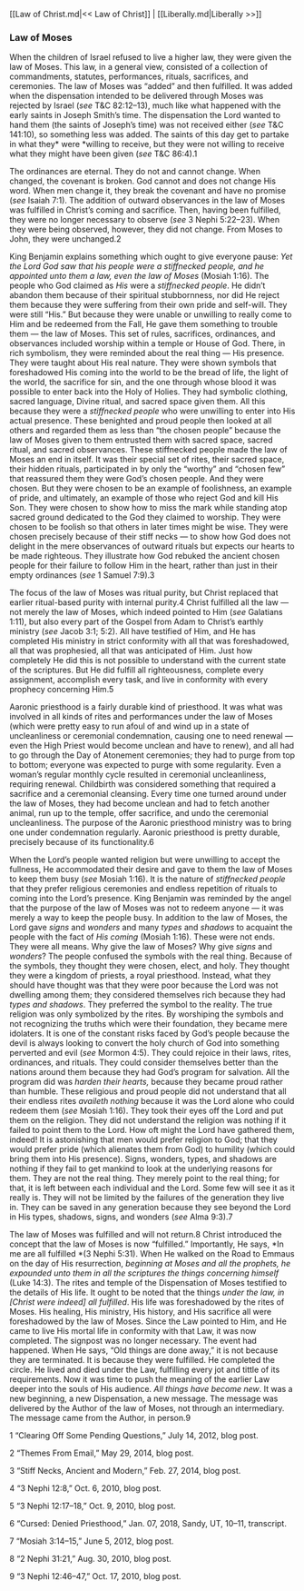 [[Law of Christ.md|<< Law of Christ]]  |  [[Liberally.md|Liberally >>]]

### Law of Moses
When the children of Israel refused to live a higher law, they were given the law of Moses. This law, in a general view, consisted of a collection of commandments, statutes, performances, rituals, sacrifices, and ceremonies. The law of Moses was “added” and then fulfilled. It was added when the dispensation intended to be delivered through Moses was rejected by Israel (*see* T&C 82:12–13), much like what happened with the early saints in Joseph Smith’s time. The dispensation the Lord wanted to hand them (the saints of Joseph’s time) was not received either (*see* T&C 141:10), so something less was added. The saints of this day get to partake in what they* were *willing to receive, but they were not willing to receive what they might have been given (*see* T&C 86:4).1

The ordinances are eternal. They do not and cannot change. When changed, the covenant is broken. God cannot and does not change His word. When men change it, they break the covenant and have no promise (*see* Isaiah 7:1). The addition of outward observances in the law of Moses was fulfilled in Christ’s coming and sacrifice. Then, having been fulfilled, they were no longer necessary to observe (*see* 3 Nephi 5:22–23). When they were being observed, however, they did not change. From Moses to John, they were unchanged.2

King Benjamin explains something which ought to give everyone pause: *Yet the Lord God saw that his people were a stiffnecked people, and he appointed unto them a law, even the law of Moses* (Mosiah 1:16). The people who God claimed as *His* were a *stiffnecked people*. He didn’t abandon them because of their spiritual stubbornness, nor did He reject them because they were suffering from their own pride and self-will. They were still “His.” But because they were unable or unwilling to really come to Him and be redeemed from the Fall, He gave them something to trouble them — the law of Moses. This set of rules, sacrifices, ordinances, and observances included worship within a temple or House of God. There, in rich symbolism, they were reminded about the real thing — His presence. They were taught about His real nature. They were shown symbols that foreshadowed His coming into the world to be the bread of life, the light of the world, the sacrifice for sin, and the one through whose blood it was possible to enter back into the Holy of Holies. They had symbolic clothing, sacred language, Divine ritual, and sacred space given them. All this because they were a *stiffnecked people* who were unwilling to enter into His actual presence. These benighted and proud people then looked at all others and regarded them as less than “the chosen people” because the law of Moses given to them entrusted them with sacred space, sacred ritual, and sacred observances. These stiffnecked people made the law of Moses an end in itself. It was their special set of rites, their sacred space, their hidden rituals, participated in by only the “worthy” and “chosen few” that reassured them they were God’s chosen people. And they were chosen. But they were chosen to be an example of foolishness, an example of pride, and ultimately, an example of those who reject God and kill His Son. They were chosen to show how to miss the mark while standing atop sacred ground dedicated to the God they claimed to worship. They were chosen to be foolish so that others in later times might be wise. They were chosen precisely because of their stiff necks — to show how God does not delight in the mere observances of outward rituals but expects our hearts to be made righteous. They illustrate how God rebuked the ancient chosen people for their failure to follow Him in the heart, rather than just in their empty ordinances (*see* 1 Samuel 7:9).3

The focus of the law of Moses was ritual purity, but Christ replaced that earlier ritual-based purity with internal purity.4 Christ fulfilled all the law — not merely the law of Moses, which indeed pointed to Him (*see* Galatians 1:11), but also every part of the Gospel from Adam to Christ’s earthly ministry (*see* Jacob 3:1; 5:2). All have testified of Him, and He has completed His ministry in strict conformity with all that was foreshadowed, all that was prophesied, all that was anticipated of Him. Just how completely He did this is not possible to understand with the current state of the scriptures. But He did fulfill all righteousness, complete every assignment, accomplish every task, and live in conformity with every prophecy concerning Him.5

Aaronic priesthood is a fairly durable kind of priesthood. It was what was involved in all kinds of rites and performances under the law of Moses (which were pretty easy to run afoul of and wind up in a state of uncleanliness or ceremonial condemnation, causing one to need renewal — even the High Priest would become unclean and have to renew), and all had to go through the Day of Atonement ceremonies; they had to purge from top to bottom; everyone was expected to purge with some regularity. Even a woman’s regular monthly cycle resulted in ceremonial uncleanliness, requiring renewal. Childbirth was considered something that required a sacrifice and a ceremonial cleansing. Every time one turned around under the law of Moses, they had become unclean and had to fetch another animal, run up to the temple, offer sacrifice, and undo the ceremonial uncleanliness. The purpose of the Aaronic priesthood ministry was to bring one under condemnation regularly. Aaronic priesthood is pretty durable, precisely because of its functionality.6

When the Lord’s people wanted religion but were unwilling to accept the fullness, He accommodated their desire and gave to them the law of Moses to keep them busy (*see* Mosiah 1:16). It is the nature of *stiffnecked people* that they prefer religious ceremonies and endless repetition of rituals to coming into the Lord’s presence. King Benjamin was reminded by the angel that the purpose of the law of Moses was not to redeem anyone — it was merely a way to keep the people busy. In addition to the law of Moses, the Lord gave *signs* and *wonders* and many *types* and *shadows* to acquaint the people with the fact of *His coming* (Mosiah 1:16). These were not ends. They were all means. Why give the law of Moses? Why give *signs* and *wonders*? The people confused the symbols with the real thing. Because of the symbols, they thought they were chosen, elect, and holy. They thought they were a kingdom of priests, a royal priesthood. Instead, what they should have thought was that they were poor because the Lord was not dwelling among them; they considered themselves rich because they had *types and shadows*. They preferred the symbol to the reality. The true religion was only symbolized by the rites. By worshiping the symbols and not recognizing the truths which were their foundation, they became mere idolaters. It is one of the constant risks faced by God’s people because the devil is always looking to convert the holy church of God into something perverted and evil (*see* Mormon 4:5). They could rejoice in their laws, rites, ordinances, and rituals. They could consider themselves better than the nations around them because they had God’s program for salvation. All the program did was *harden their hearts,* because they became proud rather than humble. These religious and proud people did not understand that all their endless rites *availeth nothing* because it was the Lord alone who could redeem them (*see* Mosiah 1:16). They took their eyes off the Lord and put them on the religion. They did not understand the religion was nothing if it failed to point them to the Lord. How oft might the Lord have gathered them, indeed! It is astonishing that men would prefer religion to God; that they would prefer pride (which alienates them from God) to humility (which could bring them into His presence). Signs, wonders, types, and shadows are nothing if they fail to get mankind to look at the underlying reasons for them. They are not the real thing. They merely point to the real thing; for that, it is left between each individual and the Lord. Some few will see it as it really is. They will not be limited by the failures of the generation they live in. They can be saved in any generation because they see beyond the Lord in His types, shadows, signs, and wonders (*see* Alma 9:3).7

The law of Moses was fulfilled and will not return.8 Christ introduced the concept that the law of Moses is now “fulfilled.” Importantly, He says, *In me are all fulfilled *(3 Nephi 5:31). When He walked on the Road to Emmaus on the day of His resurrection, *beginning at Moses and all the prophets, he expounded unto them in all the scriptures the things concerning himself* (Luke 14:3). The rites and temple of the Dispensation of Moses testified to the details of His life. It ought to be noted that the things *under the law, in [Christ were indeed] all fulfilled*. His life was foreshadowed by the rites of Moses. His healing, His ministry, His history, and His sacrifice all were foreshadowed by the law of Moses. Since the Law pointed to Him, and He came to live His mortal life in conformity with that Law, it was now completed. The signpost was no longer necessary. The event had happened. When He says, “Old things are done away,” it is not because they are terminated. It is because they were fulfilled. He completed the circle. He lived and died under the Law, fulfilling every jot and tittle of its requirements. Now it was time to push the meaning of the earlier Law deeper into the souls of His audience. *All things have become new*. It was a new beginning, a new Dispensation, a new message. The message was delivered by the Author of the law of Moses, not through an intermediary. The message came from the Author, in person.9



1 “Clearing Off Some Pending Questions,” July 14, 2012, blog post.


2 “Themes From Email,” May 29, 2014, blog post.


3 “Stiff Necks, Ancient and Modern,” Feb. 27, 2014, blog post.


4 “3 Nephi 12:8,” Oct. 6, 2010, blog post.


5 “3 Nephi 12:17–18,” Oct. 9, 2010, blog post.


6 “Cursed: Denied Priesthood,” Jan. 07, 2018, Sandy, UT, 10–11, transcript.


7 “Mosiah 3:14–15,” June 5, 2012, blog post.


8 “2 Nephi 31:21,” Aug. 30, 2010, blog post.


9 “3 Nephi 12:46–47,” Oct. 17, 2010, blog post.